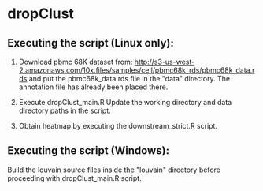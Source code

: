 # dropClust

## Executing the script (Linux only):

1. Download pbmc 68K dataset from:
http://s3-us-west-2.amazonaws.com/10x.files/samples/cell/pbmc68k_rds/pbmc68k_data.rds
and put the pbmc68k_data.rds file in the "data" directory. The annotation file has already been placed there.

2. Execute dropClust_main.R
Update the working directory and data directory paths in the script.

3. Obtain heatmap by executing the downstream_strict.R script.


## Executing the script (Windows):
Build the louvain source files inside the "louvain" directory before proceeding with dropClust_main.R script.
